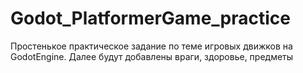 # Godot_PlatformerGame_practice
Простенькое практическое задание по теме игровых движков на GodotEngine. Далее будут добавлены враги, здоровье, предметы 
